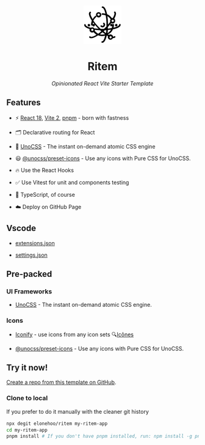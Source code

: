 <div align="center">
  <img src="./public/logo.svg" width="100px" height="100px" />
</div>

<h1 align="center">Ritem</h1>

<div align="center">
  <em>Opinionated React Vite Starter Template</em>
</div>

## Features

- ⚡️ [React 18](https://github.com/facebook/react), [Vite 2](https://github.com/vitejs/vite), [pnpm](https://github.com/pnpm/pnpm) - born with fastness

- 🗂 Declarative routing for React

- 🎨 [UnoCSS](https://github.com/unocss/unocss) - The instant on-demand atomic CSS engine

- 😃 [@unocss/preset-icons](https://github.com/unocss/unocss/tree/main/packages/preset-icons) - Use any icons with Pure CSS for UnoCSS.

- 🔥 Use the React Hooks

- ✅ Use Vitest for unit and components testing

- 🦾 TypeScript, of course

- ☁️ Deploy on GitHub Page

## Vscode

- [extensions.json](./.vscode/extensions.json)

- [settings.json](./.vscode/settings.json)

## Pre-packed

### UI Frameworks

- [UnoCSS](https://github.com/unocss/unocss) - The instant on-demand atomic CSS engine.

### Icons

- [Iconify](https://iconify.design/) - use icons from any icon sets 🔍[Icônes](https://icones.js.org)

- [@unocss/preset-icons](https://github.com/unocss/unocss/tree/main/packages/preset-icons) - Use any icons with Pure CSS for UnoCSS.

## Try it now!

[Create a repo from this template on GitHub](https://github.com/elonehoo/ritem/generate).

### Clone to local

If you prefer to do it manually with the cleaner git history

```bash
npx degit elonehoo/ritem my-ritem-app
cd my-ritem-app
pnpm install # If you don't have pnpm installed, run: npm install -g pnpm
```
